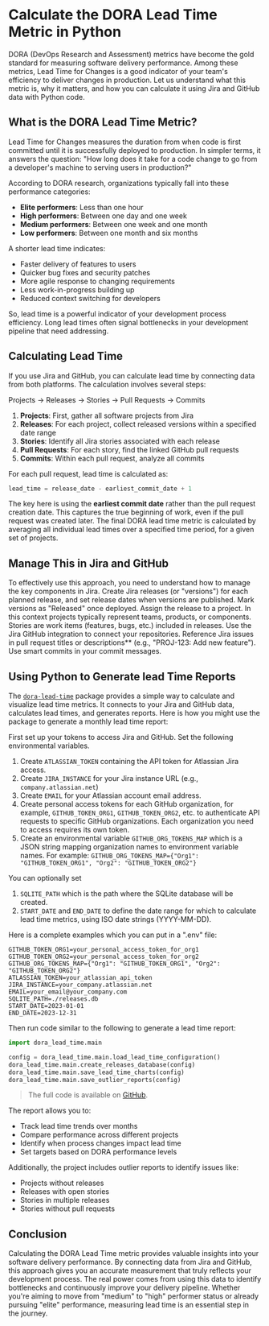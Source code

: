 # Calculate the DORA Lead Time Metric in Python

DORA (DevOps Research and Assessment) metrics have become the gold standard for measuring software delivery performance. Among these metrics, Lead Time for Changes is a good indicator of your team's efficiency to deliver changes in production. Let us understand what this metric is, why it matters, and how you can calculate it using Jira and GitHub data with Python code.

## What is the DORA Lead Time Metric?

Lead Time for Changes measures the duration from when code is first committed until it is successfully deployed to production. In simpler terms, it answers the question: "How long does it take for a code change to go from a developer's machine to serving users in production?"

According to DORA research, organizations typically fall into these performance categories:

- **Elite performers**: Less than one hour
- **High performers**: Between one day and one week
- **Medium performers**: Between one week and one month
- **Low performers**: Between one month and six months

A shorter lead time indicates:

- Faster delivery of features to users
- Quicker bug fixes and security patches
- More agile response to changing requirements
- Less work-in-progress building up
- Reduced context switching for developers

So, lead time is a powerful indicator of your development process efficiency. Long lead times often signal bottlenecks in your development pipeline that need addressing.


## Calculating Lead Time

If you use Jira and GitHub, you can calculate lead time by connecting data from both platforms. The calculation involves several steps:

Projects → Releases → Stories → Pull Requests → Commits

1. **Projects**: First, gather all software projects from Jira
2. **Releases**: For each project, collect released versions within a specified date range
3. **Stories**: Identify all Jira stories associated with each release
4. **Pull Requests**: For each story, find the linked GitHub pull requests
5. **Commits**: Within each pull request, analyze all commits

For each pull request, lead time is calculated as:

```python
lead_time = release_date - earliest_commit_date + 1
```

The key here is using the **earliest commit date** rather than the pull request creation date. This captures the true beginning of work, even if the pull request was created later. The final DORA lead time metric is calculated by averaging all individual lead times over a specified time period, for a given set of projects.


## Manage This in Jira and GitHub

To effectively use this approach, you need to understand how to manage the key components in Jira. Create Jira releases (or "versions") for each planned release, and set release dates when versions are published. Mark versions as "Released" once deployed. Assign the release to a project. In this context projects typically represent teams, products, or components. Stories are work items (features, bugs, etc.) included in releases. Use the Jira GitHub integration to connect your repositories. Reference Jira issues in pull request titles or descriptions** (e.g., "PROJ-123: Add new feature"). Use smart commits in your commit messages.


## Using Python to Generate lead Time Reports

The [`dora-lead-time`](https://pypi.org/project/dora-lead-time-metric/) package provides a simple way to calculate and visualize lead time metrics. It connects to your Jira and GitHub data, calculates lead times, and generates reports. Here is how you might use the package to generate a monthly lead time report:

First set up your tokens to access Jira and GitHub. Set the following environmental variables.

1. Create `ATLASSIAN_TOKEN` containing the API token for Atlassian Jira access.
2. Create `JIRA_INSTANCE` for your Jira instance URL (e.g., `company.atlassian.net`)
3. Create `EMAIL` for your Atlassian account email address.
4. Create personal access tokens for each GitHub organization, for example, `GITHUB_TOKEN_ORG1`, `GITHUB_TOKEN_ORG2`, etc. to authenticate API requests to specific GitHub organizations. Each organization you need to access requires its own token.
5. Create an environmental variable `GITHUB_ORG_TOKENS_MAP` which is a JSON string mapping organization names to environment variable names. For example:
`GITHUB_ORG_TOKENS_MAP={"Org1": "GITHUB_TOKEN_ORG1", "Org2": "GITHUB_TOKEN_ORG2"}`

You can optionally set
1. `SQLITE_PATH` which is the path where the SQLite database will be created.
2. `START_DATE` and `END_DATE` to define the date range for which to calculate lead time metrics, using ISO date strings (YYYY-MM-DD).

Here is a complete examples which you can put in a ".env" file:

```
GITHUB_TOKEN_ORG1=your_personal_access_token_for_org1
GITHUB_TOKEN_ORG2=your_personal_access_token_for_org2
GITHUB_ORG_TOKENS_MAP={"Org1": "GITHUB_TOKEN_ORG1", "Org2": "GITHUB_TOKEN_ORG2"}
ATLASSIAN_TOKEN=your_atlassian_api_token
JIRA_INSTANCE=your_company.atlassian.net
EMAIL=your_email@your_company.com
SQLITE_PATH=./releases.db
START_DATE=2023-01-01
END_DATE=2023-12-31
```

Then run code similar to the following to generate a lead time report:

```python
import dora_lead_time.main

config = dora_lead_time.main.load_lead_time_configuration()
dora_lead_time.main.create_releases_database(config)
dora_lead_time.main.save_lead_time_charts(config)
dora_lead_time.main.save_outlier_reports(config)
```

> The full code is available on [GitHub](https://github.com/username/dora-lead-time-metric).

The report allows you to:

- Track lead time trends over months
- Compare performance across different projects
- Identify when process changes impact lead time
- Set targets based on DORA performance levels

Additionally, the project includes outlier reports to identify issues like:

- Projects without releases
- Releases with open stories
- Stories in multiple releases
- Stories without pull requests

## Conclusion

Calculating the DORA Lead Time metric provides valuable insights into your software delivery performance. By connecting data from Jira and GitHub, this approach gives you an accurate measurement that truly reflects your development process. The real power comes from using this data to identify bottlenecks and continuously improve your delivery pipeline. Whether you're aiming to move from "medium" to "high" performer status or already pursuing "elite" performance, measuring lead time is an essential step in the journey.
